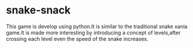 # snake-snack
This game is develop using python.It is similar to the traditional snake xania game.It is made more interesting by introducing a concept of levels,after crossing each level even the speed of the snake increases.
